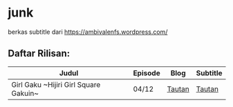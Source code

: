 # junk
berkas subtitle dari https://ambivalenfs.wordpress.com/

## Daftar Rilisan:
<table>
 <thead>
  <tr>
   <th>Judul</th>
   <th>Episode</th>
   <th>Blog</th>
   <th>Subtitle</th>
  </tr>
 </thead>
<tbody>
 <tr>
  <td>Girl Gaku ~Hijiri Girl Square Gakuin~</td>
  <td>04/12</td>
  <td><a href="https://ambivalenfs.wordpress.com/category/garugaku/">Tautan</td>
  <td><a href="https://github.com/Nekomoekissaten-SUB/Nekomoekissaten-poi-Subs/raw/master/Appare-Ranman">Tautan</td>
 </tr>
</tbody>
</table>
